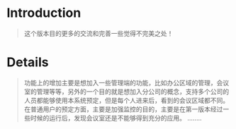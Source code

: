 # Introduction #
> 这个版本目的更多的交流和完善一些觉得不完美之处！
# Details #
> 功能上的增加主要是想加入一些管理端的功能，比如办公区域的管理，会议室的管理等等，另外的一个目的就是想加入分公司的概念，支持多个公司的人员都能够使用本系统预定，但是每个人进来后，看到的会议区域都不同。
> 在普通用户的预定方面，主要是加强监控的目的，主要是在第一版本经过一些时候的运行后，发现会议室还是不能够得到充分的应用。
> ........